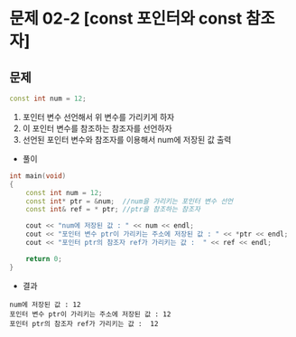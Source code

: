 # 문제 02-2 [const 포인터와 const 참조자]
## 문제
```c++
const int num = 12;
```
1. 포인터 변수 선언해서 위 변수를 가리키게 하자
2. 이 포인터 변수를 참조하는 참조자를 선언하자
3. 선언된 포인터 변수와 참조자를 이용해서 num에 저장된 값 출력   

- 풀이
```C++
int main(void)
{
	const int num = 12;
	const int* ptr = &num;  //num을 가리키는 포인터 변수 선언
	const int& ref = * ptr; //ptr을 참조하는 참조자

	cout << "num에 저장된 값 : " << num << endl;
	cout << "포인터 변수 ptr이 가리키는 주소에 저장된 값 : " << *ptr << endl;
	cout << "포인터 ptr의 참조자 ref가 가리키는 값 :  " << ref << endl;

	return 0;
}
```
- 결과
```
num에 저장된 값 : 12
포인터 변수 ptr이 가리키는 주소에 저장된 값 : 12
포인터 ptr의 참조자 ref가 가리키는 값 :  12
```

